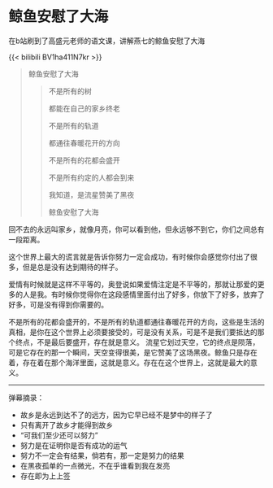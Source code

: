 # 鲸鱼安慰了大海


在b站刷到了高盛元老师的语文课，讲解燕七的鲸鱼安慰了大海
<!--more-->

{{< bilibili BV1ha411N7kr >}}

> 鲸鱼安慰了大海
>
> > 不是所有的树
> >
> > 都能在自己的家乡终老
> >
> > 不是所有的轨道
> >
> > 都通往春暖花开的方向
> >
> > 不是所有的花都会盛开
> >
> > 不是所有约定的人都会到来
> >
> > 我知道，是流星赞美了黑夜
> >
> > 鲸鱼安慰了大海

回不去的永远叫家乡，就像月亮，你可以看到他，但永远够不到它，你们之间总有一段距离。

这个世界上最大的谎言就是告诉你努力一定会成功，有时候你会感觉你付出了很多，但是总是没有达到期待的样子。

爱情有时候就是这样不平等的，奥登说如果爱情注定是不平等的，那就让那爱的更多的人是我。有时候你觉得你在这段感情里面付出了好多，你放下了好多，放弃了好多，可是没有得到你需要的。

不是所有的花都会盛开的，不是所有的轨道都通往春暖花开的方向，这些是生活的真相，是你在这个世界上必须要接受的，可是没有关系，可是不是我们要抵达的那个终点，不是最后要盛开，存在就是意义。
流星它划过天空，它的终点是陨落，可是它存在的那一个瞬间，天空变得很美，是它赞美了这场黑夜。鲸鱼只是存在着，存在着在那个海洋里面，这就是意义。存在在这个世界上，这就是最大的意义。

__________________

弹幕摘录：

+ 故乡是永远到达不了的远方，因为它早已经不是梦中的样子了
+ 只有离开了故乡才能得到故乡
+ “可我们至少还可以努力”
+ 努力是在证明你是否有成功的运气
+ 努力不一定会有结果，倘若有，那一定是努力的结果
+ 在黑夜孤单的一点微光，不在乎谁看到我在发亮
+ 存在即为上上签

